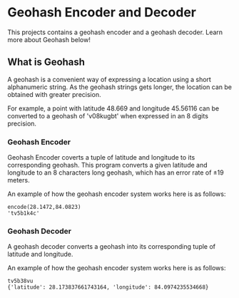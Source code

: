 # Geohash Encoder and Decoder 
This projects contains a geohash encoder and a geohash decoder. Learn more about Geohash below! 

## What is Geohash

A geohash is a convenient way of expressing a location using a short alphanumeric string. As the geohash strings gets longer, the location can be obtained with greater precision. 

For example, a point with latitude 48.669 and longitude 45.56116 can be converted to a geohash of 'v08kugbt' when expressed in an 8 digits precision. 

### Geohash Encoder

Geohash Encoder coverts a tuple of latitude and longitude to its corresponding geohash. This program converts a given latitude and longitude to an 8 characters long geohash, which has an error rate of ±19 meters. 

An example of how the geohash encoder system works here is as follows:

```console
encode(28.1472,84.0823)
'tv5b1k4c'
```

### Geohash Decoder

A geohash decoder converts a geohash into its corresponding tuple of latitude and longitude. 

An example of how the geohash encoder system works here is as follows:

```console
tv5b38vu
{'latitude': 28.173837661743164, 'longitude': 84.0974235534668}
```











